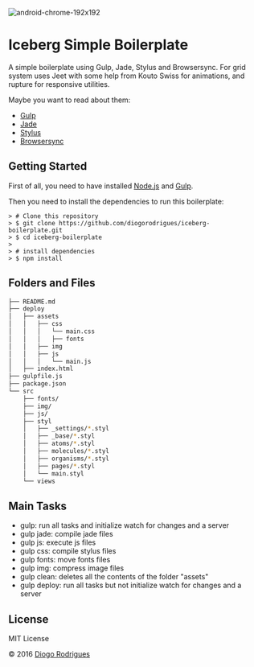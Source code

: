 ![android-chrome-192x192](https://cloud.githubusercontent.com/assets/1757632/14230808/2d8d5094-f93e-11e5-8a73-f9b894fa57df.png)
# Iceberg Simple Boilerplate
A simple boilerplate using Gulp, Jade, Stylus and Browsersync.
For grid system uses Jeet with some help from Kouto Swiss for animations, and rupture for responsive utilities.

Maybe you want to read about them:

- [Gulp](http://gulpjs.com/)
- [Jade](http://jade-lang.com/)
- [Stylus](http://stylus-lang.com/)
- [Browsersync](https://www.browsersync.io/)

## Getting Started
First of all, you need to have installed [Node.js](https://nodejs.org/en/) and [Gulp](http://gulpjs.com/).

Then you need to install the dependencies to run this boilerplate:

```
> # Clone this repository
> $ git clone https://github.com/diogorodrigues/iceberg-boilerplate.git
> $ cd iceberg-boilerplate
> 
> # install dependencies
> $ npm install
```

## Folders and Files

```sh
├── README.md
├── deploy
│   ├── assets
│   │   ├── css 
│   │   │   └── main.css
│   │   │   ├── fonts
│   │   ├── img
│   │   ├── js 
│   │   │   └── main.js
│   ├── index.html
├── gulpfile.js
├── package.json
└── src
    ├── fonts/
    ├── img/
    ├── js/
    ├── styl
    │   ├── _settings/*.styl
    │   ├── _base/*.styl
    │   ├── atoms/*.styl
    │   ├── molecules/*.styl
    │   ├── organisms/*.styl
    │   ├── pages/*.styl
    │   └── main.styl
    └── views
```

## Main Tasks
- gulp: run all tasks and initialize watch for changes and a server
- gulp jade: compile jade files
- gulp js: execute js files
- gulp css: compile stylus files
- gulp fonts: move fonts files
- gulp img: compress image files
- gulp clean: deletes all the contents of the folder "assets"
- gulp deploy: run all tasks but not initialize watch for changes and a server
 
## License
MIT License

© 2016 [Diogo Rodrigues](https://twitter.com/_diogorodrigues)



